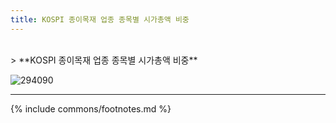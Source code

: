```yaml
---
title: KOSPI 종이목재 업종 종목별 시가총액 비중
---
```

<br>
> **KOSPI 종이목재 업종 종목별 시가총액 비중<a id="pie"></a>**

![294090](images/kospi_업종_종이목재_종목.png)

---
{% include commons/footnotes.md %}